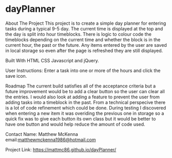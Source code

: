 # dayPlanner

About The Project 
This project is to create a simple day planner for entering tasks during a typical 9-5 day. The current time is displayed at the top and the day is split into hour timeblocks. There is logic to colour code the timeblocks depending on the current time and whether the block is in the current hour, the past or the future. Any items entered by the user are saved in local storage so even after the page is refreshed they are still displayed.

Built With HTML CSS Javascript and jQuery.

User Instructions:
Enter a task into one or more of the hours and click the save icon.


Roadmap 
The current build satisfies all of the acceptance criteria but a future improvement would be to add a clear button so the user can clear all the entries. I would also look at adding a feature to prevent the user from adding tasks into a timeblock in the past. From a technical perspecive there is a lot of code refinement which could be done. During testing I discovered when entering a new item it was overiding the previous one in storage so a quick fix was to give each button its own class but it would be better to have one button and would help reduce the amount of code used.

Contact Name: Matthew McKenna email:matthewmckenna1986@hotmail.com

Project Link: https://mattmc86.github.io/dayPlanner/